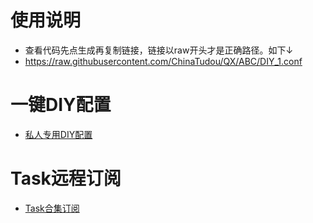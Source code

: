 # 使用说明
* 查看代码先点生成再复制链接，链接以raw开头才是正确路径。如下↓
* https://raw.githubusercontent.com/ChinaTudou/QX/ABC/DIY_1.conf

# 一键DIY配置
* [私人专用DIY配置](https://raw.githubusercontent.com/ChinaTudou/QX/ABC/DIY_1.conf)
# Task远程订阅
* [Task合集订阅](https://qxzy.top/rules/QuantumultX/qixin.json)
